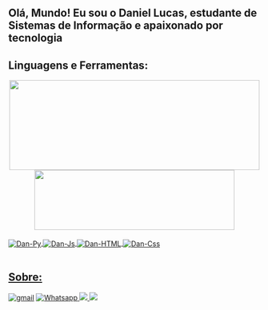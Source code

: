 ## Olá, Mundo! Eu sou o Daniel Lucas, estudante de Sistemas de Informação e apaixonado por tecnologia
<!--<div>
 <img align="center" height="400" width="800" src="https://github.com/Daniel-LucasS/DanProjects/blob/main/Daniel%20Lucas.gif" alt="Profile_dan">
  </div>-->
  <div>
    <h2> Linguagens e Ferramentas: </h2>
  </div>
<div align="center" >
  <a href="https://github.com/Daniel-LucasS">
  <img  height="180em" width="500" src="https://github-readme-stats.vercel.app/api?username=Daniel-LucasS&show_icons=true&theme=chartreuse-dark&include_all_commits=true&count_private=true"/>
  <img  height="120em" width="400" src="https://github-readme-stats.vercel.app/api/top-langs/?username=Daniel-LucasS&layout=compact&langs_count=4&theme=chartreuse-dark"/>
 </div>
 
 <div style="display:inline_block"><br>
  <img align="center" alt="Dan-Py"  src="https://img.shields.io/badge/Python-FFD43B?style=for-the-badge&logo=python&logoColor=darkgreen">
  <img align="center" alt="Dan-Js"  src="https://img.shields.io/badge/JavaScript-323330?style=for-the-badge&logo=javascript&logoColor=F7DF1E">
  <img align="center" alt="Dan-HTML"  src="https://img.shields.io/badge/HTML5-E34F26?style=for-the-badge&logo=html5&logoColor=white">
  <img align="center" alt="Dan-Css"  src="https://img.shields.io/badge/CSS3-1572B6?style=for-the-badge&logo=css3&logoColor=white">
 </div>
<div>
 <br>
 <!-- Sessão Sobre -->
  <h2> Sobre:</h2>
  <a href="mailto: daniellucas.bio@gmail.com" target="_blank"><img src="https://img.shields.io/badge/Gmail-D14836?style=for-the-badge&logo=gmail&logoColor=white" alt="gmail" target="_blank"></a>
  <a href="http://api.whatsapp.com/send?phone=5562993298751" target="_blank"><img src="https://img.shields.io/badge/WhatsApp-25D366?style=for-the-badge&logo=whatsapp&logoColor=white" alt="Whatsapp" target="_blank">
  <a href="mailto: daniellucas_santos@hotmail.com" target="_blank"><img src="https://img.shields.io/badge/Microsoft_Outlook-0078D4?style=for-the-badge&logo=microsoft-outlook&logoColor=white" target="_blank">
  <a href="https://www.linkedin.com/in/daniel-lucas-dos-santos-657b34221/" target="_blank"><img src="https://img.shields.io/badge/LinkedIn-0077B5?style=for-the-badge&logo=linkedin&logoColor=white" target="_blank">
  <br>
   
   </div>
<!--![Snake animation](https://github.com/Daniel-LucasS/Daniel-LucasS/blob/output/github-contribution-grid-snake.svg)-->


<!--
**Daniel-LucasS/Daniel-LucasS** is a ✨ _special_ ✨ repository because its `README.md` (this file) appears on your GitHub profile.

Here are some ideas to get you started:

- 🔭 I’m currently working on ...
- 🌱 I’m currently learning ...
- 👯 I’m looking to collaborate on ...
- 🤔 I’m looking for help with ...
- 💬 Ask me about ...
- 📫 How to reach me: ...
- 😄 Pronouns: ...
- ⚡ Fun fact: ...
-->
